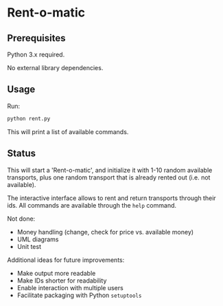 # Rent-o-matic

## Prerequisites

Python 3.x required.

No external library dependencies.

## Usage

Run:

```bash
python rent.py
```

This will print a list of available commands.

## Status

This will start a 'Rent-o-matic', and initialize it with 1-10 random available transports,
plus one random transport that is already rented out (i.e. not available).

The interactive interface allows to rent and return transports through their ids.
All commands are available through the `help` command.


Not done:
*  Money handling (change, check for price vs. available money)
*  UML diagrams
*  Unit test

Additional ideas for future improvements:
*  Make output more readable
*  Make IDs shorter for readability
*  Enable interaction with multiple users
*  Facilitate packaging with Python `setuptools`
